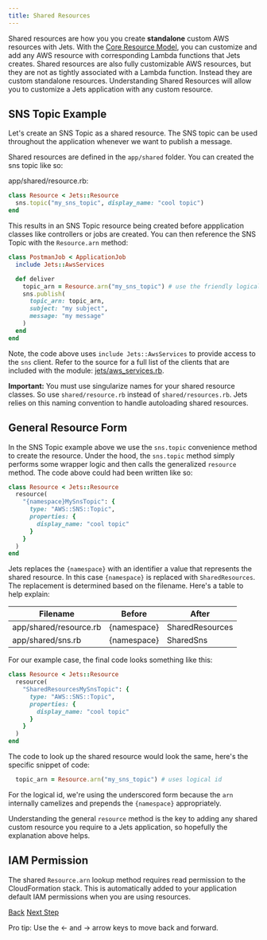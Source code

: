 ```yaml
---
title: Shared Resources
---
```


Shared resources are how you you create **standalone** custom AWS resources with Jets.  With the [Core Resource Model](http://rubyonjets.com/docs/core-resource/), you can customize and add any AWS resource with corresponding Lambda functions that Jets creates.  Shared resources are also fully customizable AWS resources, but they are not as tightly associated with a Lambda function. Instead they are custom standalone resources. Understanding Shared Resources will allow you to customize a Jets application with any custom resource.

## SNS Topic Example

Let's create an SNS Topic as a shared resource. The SNS topic can be used throughout the application whenever we want to publish a message.


Shared resources are defined in the `app/shared` folder.  You can created the sns topic like so:

app/shared/resource.rb:

```ruby
class Resource < Jets::Resource
  sns.topic("my_sns_topic", display_name: "cool topic")
end
```

This results in an SNS Topic resource being created before appplication classes like controllers or jobs are created.  You can then reference the SNS Topic with the `Resource.arn` method:


```ruby
class PostmanJob < ApplicationJob
  include Jets::AwsServices

  def deliver
    topic_arn = Resource.arn("my_sns_topic") # use the friendly logical id to reference
    sns.publish(
      topic_arn: topic_arn,
      subject: "my subject",
      message: "my message"
    )
  end
end
```

Note, the code above uses `include Jets::AwsServices` to provide access to the `sns` client.  Refer to the source for a full list of the clients that are included with the module: [jets/aws_services.rb](https://github.com/tongueroo/jets/blob/master/lib/jets/aws_services.rb).

**Important:** You must use singularize names for your shared resource classes. So use `shared/resource.rb` instead of `shared/resources.rb`. Jets relies on this naming convention to handle autoloading shared resources.

## General Resource Form

In the SNS Topic example above we use the `sns.topic` convenience method to create the resource. Under the hood, the `sns.topic` method simply performs some wrapper logic and then calls the generalized `resource` method.  The code above could had been written like so:

```ruby
class Resource < Jets::Resource
  resource(
    "{namespace}MySnsTopic": {
      type: "AWS::SNS::Topic",
      properties: {
        display_name: "cool topic"
      }
    }
  )
end
```

Jets replaces the `{namespace}` with an identifier a value that represents the shared resource. In this case `{namespace}` is replaced with `SharedResources`.  The replacement is determined based on the filename.  Here's a table to help explain:

Filename | Before | After
--- | --- | ---
app/shared/resource.rb | {namespace} | SharedResources
app/shared/sns.rb | {namespace} | SharedSns

For our example case, the final code looks something like this:

```ruby
class Resource < Jets::Resource
  resource(
    "SharedResourcesMySnsTopic": {
      type: "AWS::SNS::Topic",
      properties: {
        display_name: "cool topic"
      }
    }
  )
end
```

The code to look up the shared resource would look the same, here's the specific snippet of code:

```ruby
  topic_arn = Resource.arn("my_sns_topic") # uses logical id
```

For the logical id, we're using the underscored form because the `arn` internally camelizes and prepends the `{namespace}` appropriately.

Understanding the general `resource` method is the key to adding any shared custom resource you require to a Jets application, so hopefully the explanation above helps.

## IAM Permission

The shared `Resource.arn` lookup method requires read permission to the CloudFormation stack. This is automatically added to your application default IAM permissions when you are using resources.

<a id="prev" class="btn btn-basic" href="{% link _docs/core-resource.md %}">Back</a>
<a id="next" class="btn btn-primary" href="{% link _docs/database-support.md %}">Next Step</a>
<p class="keyboard-tip">Pro tip: Use the <- and -> arrow keys to move back and forward.</p>
